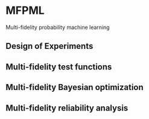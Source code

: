 # MFPML
 Multi-fidelity probability machine learning 
 
 
## Design of Experiments 

## Multi-fidelity test functions 

## Multi-fidelity Bayesian optimization 

## Multi-fidelity reliability analysis 
